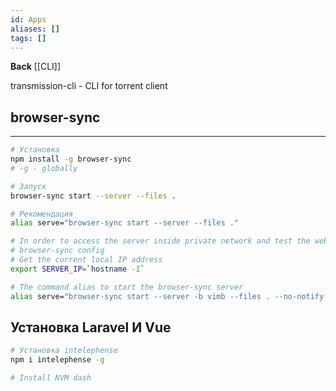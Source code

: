 ```yaml
---
id: Apps
aliases: []
tags: []
---
```


**Back**
  [[CLI]]


transmission-cli - CLI for torrent client



## browser-sync
---

```bash
# Установка
npm install -g browser-sync
# -g - globally

# Запуск
browser-sync start --server --files .

# Рекомендация
alias serve="browser-sync start --server --files ."

# In order to access the server inside private network and test the webpage on several devices.
# browser-sync config
# Get the current local IP address
export SERVER_IP=`hostname -I`

# The command alias to start the browser-sync server
alias serve="browser-sync start --server -b vimb --files . --no-notify --host $SERVER_IP --port 9000"

```

## Установка Laravel И Vue
```bash
# Установка intelephense
npm i intelephense -g

# Install NVM dash


```
